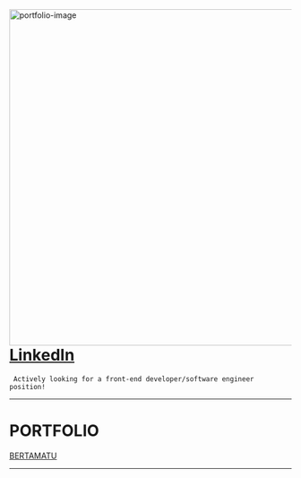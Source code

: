 <img src="https://im2.ezgif.com/tmp/ezgif-2-4c73c0a3826d.gif" align="right" alt="portfolio-image" width="600" height="auto" borderRadius="50" >
<h1><a href="https://www.linkedin.com/in/bertam/" target="_blank">LinkedIn</a>  </h1> <code> Actively looking for a front-end developer/software engineer position!  </code>
<hr>
<h1>PORTFOLIO</h1> <span><a href="https://www.bertamatu.com" target="_blank">BERTAMATU</a></span>
<hr>

